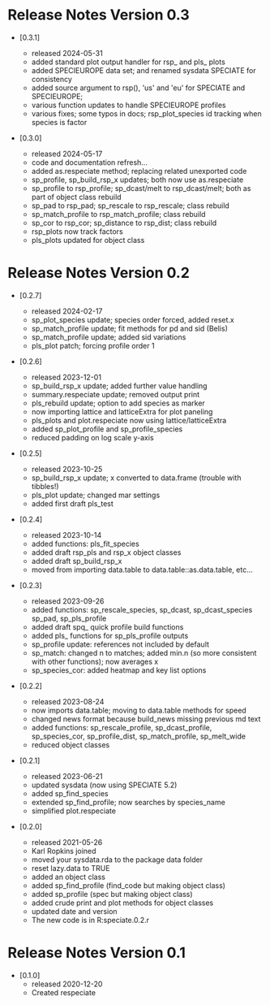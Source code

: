# Release Notes Version 0.3

* [0.3.1] 
    * released 2024-05-31 
    * added standard plot output handler for rsp_ and pls_ plots 
    * added SPECIEUROPE data set; and renamed sysdata SPECIATE for 
    consistency
    * added source argument to rsp(), 'us' and 'eu' for SPECIATE and 
    SPECIEUROPE; 
    * various function updates to handle SPECIEUROPE profiles  
    * various fixes; some typos in docs; rsp_plot_species id 
    tracking when species is factor 


* [0.3.0] 
    * released 2024-05-17 
    * code and documentation refresh...  
    * added as.respeciate method; replacing related unexported code 
    * sp_profile, sp_build_rsp_x updates; both now use as.respeciate 
    * sp_profile to rsp_profile; sp_dcast/melt to rsp_dcast/melt; both as 
    part of object class rebuild 
    * sp_pad to rsp_pad; sp_rescale to rsp_rescale; class rebuild 
    * sp_match_profile to rsp_match_profile; class rebuild   
    * sp_cor to rsp_cor; sp_distance to rsp_dist; class rebuild 
    * rsp_plots now track factors 
    * pls_plots updated for object class

# Release Notes Version 0.2

* [0.2.7] 
    * released 2024-02-17
    * sp_plot_species update; species order forced, added reset.x 
    * sp_match_profile update; fit methods for pd and sid (Belis) 
    * sp_match_profile update; added sid variations 
    * pls_plot patch; forcing profile order 1  

* [0.2.6] 
    * released 2023-12-01
    * sp_build_rsp_x update; added further value handling 
    * summary.respeciate update; removed output print
    * pls_rebuild update; option to add species as marker  
    * now importing lattice and latticeExtra for plot paneling
    * pls_plots and plot.respeciate now using lattice/latticeExtra 
    * added sp_plot_profile and sp_profile_species 
    * reduced padding on log scale y-axis  

* [0.2.5] 
    * released 2023-10-25
    * sp_build_rsp_x update; x converted to data.frame (trouble with tibbles!)
    * pls_plot update; changed mar settings 
    * added first draft pls_test 

* [0.2.4] 
    * released 2023-10-14 
    * added functions: pls_fit_species 
    * added draft rsp_pls and rsp_x object classes 
    * added draft sp_build_rsp_x  
    * moved from importing data.table to data.table::as.data.table, etc... 

* [0.2.3] 
    * released 2023-09-26 
    * added functions: sp_rescale_species, sp_dcast, sp_dcast_species 
    sp_pad, sp_pls_profile 
    * added draft spq_ quick profile build  functions 
    * added pls_ functions for sp_pls_profile outputs
    * sp_profile update: references not included by default 
    * sp_match: changed n to matches; added min.n (so more consistent 
    with other functions); now averages x
    * sp_species_cor: added heatmap and key list options 

* [0.2.2] 
    * released 2023-08-24 
    * now imports data.table; moving to data.table methods for speed 
    * changed news format because build_news missing previous md text 
    * added functions: sp_rescale_profile, sp_dcast_profile, sp_species_cor, 
    sp_profile_dist, sp_match_profile, sp_melt_wide
    * reduced object classes
    
* [0.2.1] 
    * released 2023-06-21 
    * updated sysdata (now using SPECIATE 5.2)
    * added sp_find_species 
    * extended sp_find_profile; now searches by species_name
    * simplified plot.respeciate

* [0.2.0] 
    * released 2021-05-26 
    * Karl Ropkins joined
    * moved your sysdata.rda to the package data folder
    * reset lazy.data to TRUE  
    * added an object class
    * added sp_find_profile (find_code but making object class)
    * added sp_profile (spec but making object class)
    * added crude print and plot methods for object classes
    * updated date and version
    * The new code is in R:speciate.0.2.r

# Release Notes Version 0.1

* [0.1.0] 
    * released 2020-12-20  
    * Created respeciate
